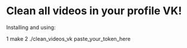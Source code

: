 # Clean all videos in your profile VK!
Installing and using:

1 make
2 ./clean_videos_vk paste_your_token_here


